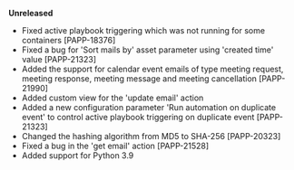 **Unreleased**
* Fixed active playbook triggering which was not running for some containers [PAPP-18376]
* Fixed a bug for 'Sort mails by' asset parameter using 'created time' value [PAPP-21323]
* Added the support for calendar event emails of type meeting request, meeting response, meeting message and meeting cancellation [PAPP-21990]
* Added custom view for the 'update email' action
* Added a new configuration parameter 'Run automation on duplicate event' to control active playbook triggering on duplicate event [PAPP-21323]
* Changed the hashing algorithm from MD5 to SHA-256 [PAPP-20323]
* Fixed a bug in the 'get email' action [PAPP-21528]
* Added support for Python 3.9
